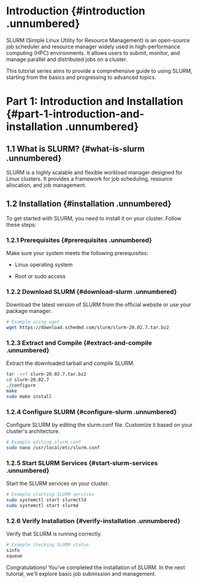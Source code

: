 # Introduction {#introduction .unnumbered}

SLURM (Simple Linux Utility for Resource Management) is an open-source
job scheduler and resource manager widely used in high-performance
computing (HPC) environments. It allows users to submit, monitor, and
manage parallel and distributed jobs on a cluster.

This tutorial series aims to provide a comprehensive guide to using
SLURM, starting from the basics and progressing to advanced topics.

# Part 1: Introduction and Installation {#part-1-introduction-and-installation .unnumbered}

## 1.1 What is SLURM? {#what-is-slurm .unnumbered}

SLURM is a highly scalable and flexible workload manager designed for
Linux clusters. It provides a framework for job scheduling, resource
allocation, and job management.

## 1.2 Installation {#installation .unnumbered}

To get started with SLURM, you need to install it on your cluster.
Follow these steps:

### 1.2.1 Prerequisites {#prerequisites .unnumbered}

Make sure your system meets the following prerequisites:

-   Linux operating system

-   Root or sudo access

### 1.2.2 Download SLURM {#download-slurm .unnumbered}

Download the latest version of SLURM from the official website or use
your package manager.

``` {.bash language="bash"}
# Example using wget
wget https://download.schedmd.com/slurm/slurm-20.02.7.tar.bz2
```

### 1.2.3 Extract and Compile {#extract-and-compile .unnumbered}

Extract the downloaded tarball and compile SLURM.

``` {.bash language="bash"}
tar -xvf slurm-20.02.7.tar.bz2
cd slurm-20.02.7
./configure
make
sudo make install
```

### 1.2.4 Configure SLURM {#configure-slurm .unnumbered}

Configure SLURM by editing the slurm.conf file. Customize it based on
your cluster's architecture.

``` {.bash language="bash"}
# Example editing slurm.conf
sudo nano /usr/local/etc/slurm.conf
```

### 1.2.5 Start SLURM Services {#start-slurm-services .unnumbered}

Start the SLURM services on your cluster.

``` {.bash language="bash"}
# Example starting SLURM services
sudo systemctl start slurmctld
sudo systemctl start slurmd
```

### 1.2.6 Verify Installation {#verify-installation .unnumbered}

Verify that SLURM is running correctly.

``` {.bash language="bash"}
# Example checking SLURM status
sinfo
squeue
```

Congratulations! You've completed the installation of SLURM. In the next
tutorial, we'll explore basic job submission and management.
